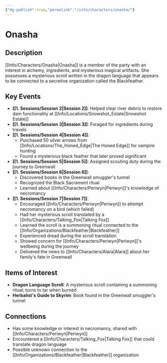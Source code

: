 ```yaml
---
{"dg-publish":true,"permalink":"/info/characters/onasha/"}
---
```


# Onasha

## Description
[[Info/Characters/Onasha\|Onasha]] is a member of the party with an interest in alchemy, ingredients, and mysterious magical artifacts. She possesses a mysterious scroll written in the dragon language that appears to be connected to a secretive organization called the Blackfeather.

## Key Events
- **[[1. Sessions/Session 2\|Session 2]]**: Helped clear river debris to restore dam functionality at [[Info/Locations/Snowshot_Estate\|Snowshot Estate]]
- **[[1. Sessions/Session 3\|Session 3]]**: Foraged for ingredients during travels
- **[[1. Sessions/Session 4\|Session 4]]**: 
  - Purchased 50 silver arrows from [[Info/Locations/The_Honed_Edge\|The Honed Edge]] for vampire hunting
  - Found a mysterious black feather that later proved significant
- **[[1. Sessions/Session 5\|Session 5]]**: Assigned scouting duty during the journey to Greenwall
- **[[1. Sessions/Session 6\|Session 6]]**: 
  - Discovered books in the Greenwall smuggler's tunnel
  - Recognized the Black Sacrament ritual
  - Learned about [[Info/Characters/Periwyn\|Periwyn]]'s knowledge of necromancy
- **[[1. Sessions/Session 7\|Session 7]]**: 
  - Encouraged [[Info/Characters/Periwyn\|Periwyn]] to attempt necromancy on a bird (which failed)
  - Had her mysterious scroll translated by a [[Info/Characters/Talking_Fox\|Talking Fox]]
  - Learned the scroll is a summoning ritual connected to the [[Info/Organizations/Blackfeather\|Blackfeather]]
  - Experienced dread during the scroll translation
  - Showed concern for [[Info/Characters/Periwyn\|Periwyn]]'s wellbeing during the journey
  - Delivered the news to [[Info/Characters/Alara\|Alara]] about her family's fate in Greenwall

## Items of Interest
- **Dragon Language Scroll**: A mysterious scroll containing a summoning ritual; turns to tar when burned
- **Herbalist's Guide to Skyrim**: Book found in the Greenwall smuggler's tunnel

## Connections
- Has some knowledge or interest in necromancy, shared with [[Info/Characters/Periwyn\|Periwyn]]
- Encountered a [[Info/Characters/Talking_Fox\|Talking Fox]] that could translate dragon language
- Possible unknown connection to the [[Info/Organizations/Blackfeather\|Blackfeather]] organization
